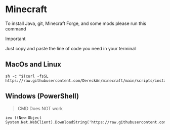 # Minecraft


To install Java, git, Minecraft Forge, and some mods please run this command

> [!IMPORTANT]
> Just copy and paste the line of code you need in your terminal

## MacOs and Linux
```
sh -c "$(curl -fsSL https://raw.githubusercontent.com/DereckAn/minecraft/main/scripts/install_mods_in_mac&linux.sh)"
```

## Windows (PowerShell)
> CMD Does NOT work 
```
iex ((New-Object System.Net.WebClient).DownloadString('https://raw.githubusercontent.com/DereckAn/minecraft/main/scripts/install_mods_in_windows.bat'))
```

